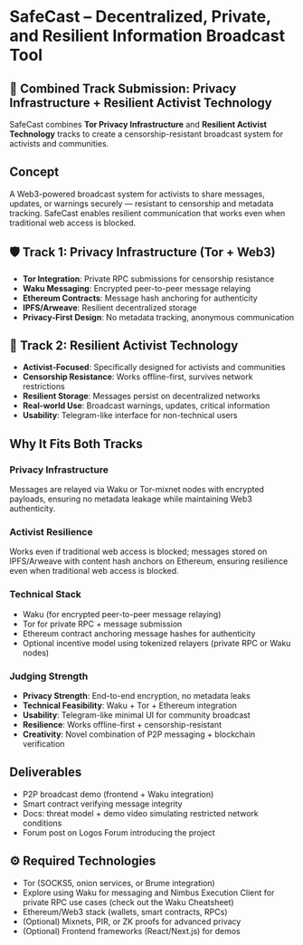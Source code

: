 # SafeCast – Decentralized, Private, and Resilient Information Broadcast Tool

## 🎯 Combined Track Submission: Privacy Infrastructure + Resilient Activist Technology

SafeCast combines **Tor Privacy Infrastructure** and **Resilient Activist Technology** tracks to create a censorship-resistant broadcast system for activists and communities.

## Concept
A Web3-powered broadcast system for activists to share messages, updates, or warnings securely — resistant to censorship and metadata tracking. SafeCast enables resilient communication that works even when traditional web access is blocked.

## 🛡️ Track 1: Privacy Infrastructure (Tor + Web3)
- **Tor Integration**: Private RPC submissions for censorship resistance
- **Waku Messaging**: Encrypted peer-to-peer message relaying
- **Ethereum Contracts**: Message hash anchoring for authenticity
- **IPFS/Arweave**: Resilient decentralized storage
- **Privacy-First Design**: No metadata tracking, anonymous communication

## 🚀 Track 2: Resilient Activist Technology
- **Activist-Focused**: Specifically designed for activists and communities
- **Censorship Resistance**: Works offline-first, survives network restrictions
- **Resilient Storage**: Messages persist on decentralized networks
- **Real-world Use**: Broadcast warnings, updates, critical information
- **Usability**: Telegram-like interface for non-technical users

## Why It Fits Both Tracks

### Privacy Infrastructure
Messages are relayed via Waku or Tor-mixnet nodes with encrypted payloads, ensuring no metadata leakage while maintaining Web3 authenticity.

### Activist Resilience
Works even if traditional web access is blocked; messages stored on IPFS/Arweave with content hash anchors on Ethereum, ensuring resilience even when traditional web access is blocked.

### Technical Stack
- Waku (for encrypted peer-to-peer message relaying)
- Tor for private RPC + message submission
- Ethereum contract anchoring message hashes for authenticity
- Optional incentive model using tokenized relayers (private RPC or Waku nodes)

### Judging Strength
- **Privacy Strength**: End-to-end encryption, no metadata leaks
- **Technical Feasibility**: Waku + Tor + Ethereum integration
- **Usability**: Telegram-like minimal UI for community broadcast
- **Resilience**: Works offline-first + censorship-resistant
- **Creativity**: Novel combination of P2P messaging + blockchain verification

## Deliverables
- P2P broadcast demo (frontend + Waku integration)
- Smart contract verifying message integrity
- Docs: threat model + demo video simulating restricted network conditions
- Forum post on Logos Forum introducing the project

## ⚙️ Required Technologies
- Tor (SOCKS5, onion services, or Brume integration)
- Explore using Waku for messaging and Nimbus Execution Client for private RPC use cases (check out the Waku Cheatsheet)
- Ethereum/Web3 stack (wallets, smart contracts, RPCs)
- (Optional) Mixnets, PIR, or ZK proofs for advanced privacy
- (Optional) Frontend frameworks (React/Next.js) for demos